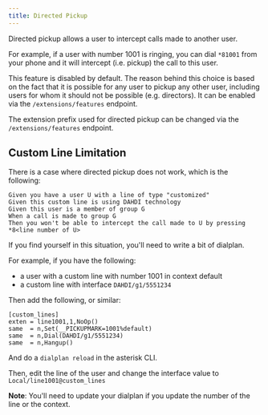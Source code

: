 ```yaml
---
title: Directed Pickup
---
```


Directed pickup allows a user to intercept calls made to another user.

For example, if a user with number 1001 is ringing, you can dial `*81001` from your phone and it
will intercept (i.e. pickup) the call to this user.

This feature is disabled by default. The reason behind this choice is based on the fact that it is
possible for any user to pickup any other user, including users for whom it should not be possible
(e.g. directors). It can be enabled via the `/extensions/features` endpoint.

The extension prefix used for directed pickup can be changed via the `/extensions/features`
endpoint.

## Custom Line Limitation

There is a case where directed pickup does not work, which is the following:

```gherkin
Given you have a user U with a line of type "customized"
Given this custom line is using DAHDI technology
Given this user is a member of group G
When a call is made to group G
Then you won't be able to intercept the call made to U by pressing *8<line number of U>
```

If you find yourself in this situation, you'll need to write a bit of dialplan.

For example, if you have the following:

- a user with a custom line with number 1001 in context default
- a custom line with interface `DAHDI/g1/5551234`

Then add the following, or similar:

```dialplan
[custom_lines]
exten = line1001,1,NoOp()
same  = n,Set(__PICKUPMARK=1001%default)
same  = n,Dial(DAHDI/g1/5551234)
same  = n,Hangup()
```

And do a `dialplan reload` in the asterisk CLI.

Then, edit the line of the user and change the interface value to `Local/line1001@custom_lines`

**Note**: You'll need to update your dialplan if you update the number of the line or the context.
